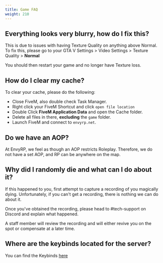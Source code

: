 ```yaml
---
title: Game FAQ 
weight: 210
---
```


Everything looks very blurry, how do I fix this?
-------------------------------------

This is due to issues with having Texture Quality on anything above Normal.
To fix this, please go to your GTA V Settings > Video Settings > Texture Quality > **Normal**

You should then restart your game and no longer have Texture loss.

How do I clear my cache?
------------------------

To clear your cache, please do the following:
- Close FiveM, also double check Task Manager.
- Right click your FiveM Shortcut and click `open file location`
- Double Click **FiveM Application Data** and open the Cache folder.
- Delete all files in there, **excluding** the `game` folder.
- Launch FiveM and connect to `envyrp.net`.

Do we have an AOP?
-------------------------

At EnvyRP, we feel as though an AOP restricts Roleplay. 
Therefore, we do not have a set AOP, and RP can be anywhere on the map.

Why did I randomly die and what can I do about it?
-------------------------

If this happened to you, first attempt to capture a recording of you magically dying.
Unfortunately, if you can't get a recording, there is nothing we can do about it.

Once you've obtained the recording, please head to #tech-support on Discord and explain what happened.

A staff member will review the recording and will either revive you on the spot or compensate at a later time.

Where are the keybinds located for the server?
-------------------------

You can find the Keybinds [here](/docs/getting-started/hotkeys)